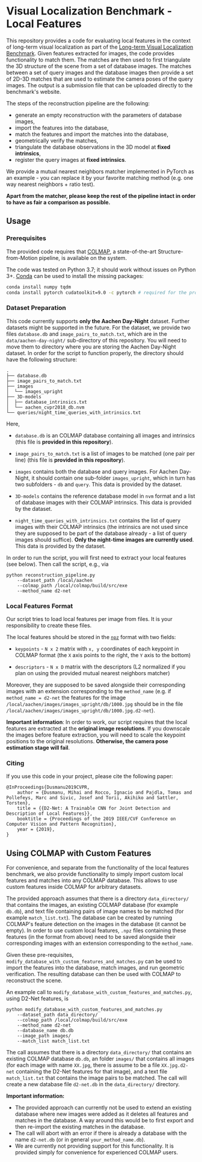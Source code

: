 # Visual Localization Benchmark - Local Features

This repository provides a code for evaluating local features in the context of long-term visual localization as part of the [Long-term Visual Localization Benchmark](https://visuallocalization.net/). Given features extracted for images, the code provides functionality to match them. The matches are then used to first triangulate the 3D structure of the scene from a set of database images. The matches between a set of query images and the database images then provide a set of 2D-3D matches that are used to estimate the camera poses of the query images. The output is a submission file that can be uploaded directly to the benchmark's website.

The steps of the reconstruction pipeline are the following:
* generate an empty reconstruction with the parameters of database images, 
* import the features into the database, 
* match the features and import the matches into the database, 
* geometrically verify the matches, 
* triangulate the database observations in the 3D model at **fixed intrinsics**, 
* register the query images at **fixed intrinsics**.

We provide a mutual nearest neighbors matcher implemented in PyTorch as an example - you can replace it by your favorite matching method (e.g. one way nearest neighbors + ratio test).

**Apart from the matcher, please keep the rest of the pipeline intact in order to have as fair a comparison as possible.**

## Usage
### Prerequisites 
The provided code requires that [COLMAP](https://colmap.github.io/), a state-of-the-art Structure-from-Motion pipeline, is available on the system. 

The code was tested on Python 3.7; it should work without issues on Python 3+. [Conda](https://docs.conda.io/en/latest/) can be used to install the missing packages:

```bash
conda install numpy tqdm
conda install pytorch cudatoolkit=9.0 -c pytorch # required for the provided mutual NN matcher
```

### Dataset Preparation
This code currently supports **only the Aachen Day-Night** dataset. Further datasets might be supported in the future. 
For the dataset, we provide two files ``database.db`` and ``image_pairs_to_match.txt``, which are in the ``data/aachen-day-night/`` sub-directory of this repository. You will need to move them to directory where you are storing the Aachen Day-Night dataset. In order for the script to function properly, the directory should have the following structure:

```
.
├── database.db
├── image_pairs_to_match.txt
├── images
│  └── images_upright
├── 3D-models
│  ├── database_intrinsics.txt
│  └── aachen_cvpr2018_db.nvm
└── queries/night_time_queries_with_intrinsics.txt
```
Here,
- `database.db` is an COLMAP database containing all images and intrinsics (this file is **provided in this repository**).

- `image_pairs_to_match.txt` is a list of images to be matched (one pair per line) (this file is **provided in this repository**).

- `images` contains both the database and query images. For Aachen Day-Night, it should contain one sub-folder `images_upright`, which in turn has two subfolders - `db` and `query`. This data is provided by the dataset.

- `3D-models` contains the reference database model in `nvm` format and a list of database images with their COLMAP intrinsics. This data is provided by the dataset.

- `night_time_queries_with_intrinsics.txt` contains the list of query images with their COLMAP intrinsics (the intrinsics are not used since they are supposed to be part of the database already - a list of query images should suffice). **Only the night-time images are currently used**. This data is provided by the dataset.

In order to run the script, you will first need to extract your local features (see below). Then call the script, e.g., via 
```
python reconstruction_pipeline.py 
	--dataset_path /local/aachen 
	--colmap_path /local/colmap/build/src/exe
	--method_name d2-net
```

### Local Features Format

Our script tries to load local features per image from files. It is your responsibility to create these files. 

The local features should be stored in the [`npz`](https://docs.scipy.org/doc/numpy/reference/generated/numpy.savez.html) format with two fields:

- `keypoints` - `N x 2` matrix with `x, y` coordinates of each keypoint in COLMAP format (the `X` axis points to the right, the `Y` axis to the bottom)

- `descriptors` - `N x D` matrix with the descriptors (L2 normalized if you plan on using the provided mutual nearest neighbors matcher)

Moreover, they are supposed to be saved alongside their corresponding images with an extension corresponding to the `method_name` (e.g. if `method_name = d2-net` the features for the image `/local/aachen/images/images_upright/db/1000.jpg` should be in the file `/local/aachen/images/images_upright/db/1000.jpg.d2-net`).

**Important information**: In order to work, our script requires that the local features are extracted at the **original image resolutions**. If you downscale the images before feature extraction, you will need to scale the keypoint positions to the original resolutions. **Otherwise, the camera pose estimation stage will fail**.

### Citing

If you use this code in your project, please cite the following paper:

```
@InProceedings{Dusmanu2019CVPR,
    author = {Dusmanu, Mihai and Rocco, Ignacio and Pajdla, Tomas and Pollefeys, Marc and Sivic, Josef and Torii, Akihiko and Sattler, Torsten},
    title = {{D2-Net: A Trainable CNN for Joint Detection and Description of Local Features}},
    booktitle = {Proceedings of the 2019 IEEE/CVF Conference on Computer Vision and Pattern Recognition},
    year = {2019},
}
```

## Using COLMAP with Custom Features
For convenience, and separate from the functionality of the local features benchmark, we also provide functionality to simply import custom local features and matches into any COLMAP database. This allows to use custom features inside COLMAP for arbitrary datasets.

The provided approach assumes that there is a directory ```data_directory/``` that contains the images, an existing COLMAP database (for example ```db.db```), and text file containing pairs of image names to be matched (for example ```match_list.txt```). The database can be created by running COLMAP's feature detection on the images in the database (it cannot be empty). In order to use custom local features, ```.npz``` files containing these features (in the format from above) need to be saved alongside their corresponding images with an extension corresponding to the ```method_name```.

Given these pre-requisites, ```modify_database_with_custom_features_and_matches.py``` can be used to import the features into the database, match images, and run geometric verification. The resulting database can then be used with COLMAP to reconstruct the scene.

An example call to ```modify_database_with_custom_features_and_matches.py```, using D2-Net features, is
```
python modify_database_with_custom_features_and_matches.py
	--dataset_path data_directory/
	--colmap_path /local/colmap/build/src/exe
	--method_name d2-net
	--database_name db.db
	--image_path images/
	--match_list match_list.txt
```
The call assumes that there is a directory ```data_directory/``` that contains an existing COLMAP database ```db.db```, an folder ```images/``` that contains all images (for each image with name ```XX.jpg```, there is assume to be a file ```XX.jpg.d2-net``` containing the D2-Net features for that image), and a text file ```match_list.txt``` that contains the image pairs to be matched. The call will create a new database file ```d2-net.db``` in the ```data_directory/``` directory.

**Important information:**
* The provided approach can currently not be used to extend an existing database where new images were added as it deletes all features and matches in the database. A way around this would be to first export and then re-import the existing matches in the database.
* The call will abort with an error if there is already a database with the name ```d2-net.db``` (or in general ```your_method_name.db```).
* We are currently not providing support for this functionality. It is provided simply for convenience for experienced COLMAP users.
